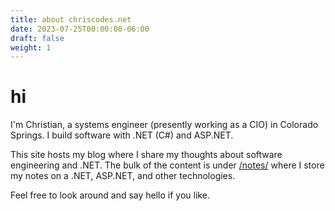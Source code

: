 ```yaml
---
title: about chriscodes.net
date: 2023-07-25T00:00:00-06:00
draft: false
weight: 1
---
```


# hi
I'm Christian, a systems engineer (presently working as a CIO) in Colorado Springs. I build software with .NET (C#) and ASP.NET.

This site hosts my blog where I share my thoughts about software engineering and .NET.  The bulk of the content is under [/notes/](./notes/) where I store my notes on a .NET, ASP.NET, and other technologies.

Feel free to look around and say hello if you like.